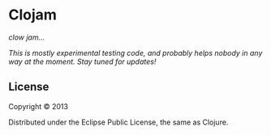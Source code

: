 # Clojam

_clow jam..._

*This is mostly experimental testing code, and probably helps nobody in any way at the moment. Stay tuned for updates!*


## License

Copyright © 2013

Distributed under the Eclipse Public License, the same as Clojure.
